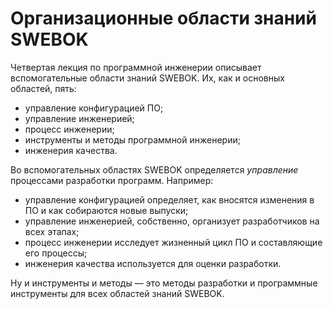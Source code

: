 # Организационные области знаний SWEBOK

Четвертая лекция по программной инженерии описывает вспомогательные области знаний SWEBOK. Их, как и основных областей, пять:

  * управление конфигурацией ПО;
  * управление инженерией;
  * процесс инженерии;
  * инструменты и методы программной инженерии;
  * инженерия качества.

<!--more-->

Во вспомогательных областях SWEBOK определяется *управление* процессами разработки программ. Например:

  * управление конфигурацией определяет, как вносятся изменения в ПО и как собираются новые выпуски;
  * управление инженерией, собственно, организует разработчиков на всех этапах;
  * процесс инженерии исследует жизненный цикл ПО и составляющие его процессы;
  * инженерия качества используется для оценки разработки.

Ну и инструменты и методы — это методы разработки и программные инструменты для всех областей знаний SWEBOK.

